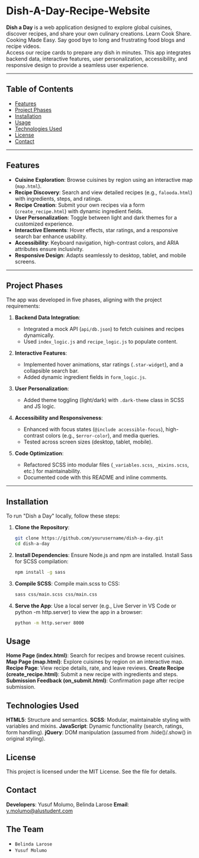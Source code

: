 # Dish-A-Day-Recipe-Website

**Dish a Day** is a web application designed to explore global cuisines, discover recipes, and share your own culinary creations. Learn Cook Share. Cooking Made Easy. Say good bye to long and frustrating food blogs and recipe videos.<br>Access our recipe cards to prepare any dish in minutes. This app integrates backend data, interactive features, user personalization, accessibility, and responsive design to provide a seamless user experience.

---

## Table of Contents
- [Features](#features)
- [Project Phases](#project-phases)
- [Installation](#installation)
- [Usage](#usage)
- [Technologies Used](#technologies-used)
- [License](#license)
- [Contact](#contact)

---

## Features
- **Cuisine Exploration**: Browse cuisines by region using an interactive map (`map.html`).
- **Recipe Discovery**: Search and view detailed recipes (e.g., `falooda.html`) with ingredients, steps, and ratings.
- **Recipe Creation**: Submit your own recipes via a form (`create_recipe.html`) with dynamic ingredient fields.
- **User Personalization**: Toggle between light and dark themes for a customized experience.
- **Interactive Elements**: Hover effects, star ratings, and a responsive search bar enhance usability.
- **Accessibility**: Keyboard navigation, high-contrast colors, and ARIA attributes ensure inclusivity.
- **Responsive Design**: Adapts seamlessly to desktop, tablet, and mobile screens.

---

## Project Phases
The app was developed in five phases, aligning with the project requirements:

1. **Backend Data Integration**:
   - Integrated a mock API (`api/db.json`) to fetch cuisines and recipes dynamically.
   - Used `index_logic.js` and `recipe_logic.js` to populate content.

2. **Interactive Features**:
   - Implemented hover animations, star ratings (`.star-widget`), and a collapsible search bar.
   - Added dynamic ingredient fields in `form_logic.js`.

3. **User Personalization**:
   - Added theme toggling (light/dark) with `.dark-theme` class in SCSS and JS logic.

4. **Accessibility and Responsiveness**:
   - Enhanced with focus states (`@include accessible-focus`), high-contrast colors (e.g., `$error-color`), and media queries.
   - Tested across screen sizes (desktop, tablet, mobile).

5. **Code Optimization**:
   - Refactored SCSS into modular files (`_variables.scss`, `_mixins.scss`, etc.) for maintainability.
   - Documented code with this README and inline comments.

---

## Installation
To run "Dish a Day" locally, follow these steps:

1. **Clone the Repository**:
   ```bash
   git clone https://github.com/yourusername/dish-a-day.git
   cd dish-a-day

2. **Install Dependencies**:
    Ensure Node.js and npm are installed.
    Install Sass for SCSS compilation:
    ```bash
    npm install -g sass

3. **Compile SCSS**:
    Compile main.scss to CSS:
    ```bash
    sass css/main.scss css/main.css

4. **Serve the App**:
    Use a local server (e.g., Live Server in VS Code or python -m http.server) to view the app in a browser:
    ```bash
    python -m http.server 8000

## Usage

**Home Page (index.html)**: Search for recipes and browse recent cuisines.
**Map Page (map.html)**: Explore cuisines by region on an interactive map.
**Recipe Page**: View recipe details, rate, and leave reviews.
**Create Recipe (create_recipe.html)**: Submit a new recipe with ingredients and steps.
**Submission Feedback (on_submit.html)**: Confirmation page after recipe submission.

## Technologies Used

**HTML5**: Structure and semantics.
**SCSS**: Modular, maintainable styling with variables and mixins.
**JavaScript**: Dynamic functionality (search, ratings, form handling).
**jQuery**: DOM manipulation (assumed from .hide()/.show() in original styling).

## License

This project is licensed under the MIT License. See the  file for details.

## Contact

**Developers**: Yusuf Molumo, Belinda Larose
**Email**: y.molumo@alustudent.com

## The Team

- `Belinda Larose`
- `Yusuf Molumo`

